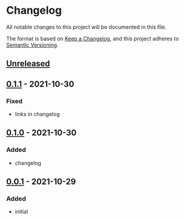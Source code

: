 # Changelog
All notable changes to this project will be documented in this file.

The format is based on [Keep a Changelog](https://keepachangelog.com/en/1.0.0/),
and this project adheres to [Semantic Versioning](https://semver.org/spec/v2.0.0.html).

## [Unreleased]

## [0.1.1] - 2021-10-30
### Fixed
- links in changelog

## [0.1.0] - 2021-10-30
### Added
- changelog

## [0.0.1] - 2021-10-29
### Added
- initial

[Unreleased]: https://github.com/ArtemNikolaev/frame-rate-web-component/compare/v0.1.1...HEAD
[0.1.1]: https://github.com/ArtemNikolaev/frame-rate-web-component/compare/v0.1.0...v0.1.1
[0.1.0]: https://github.com/ArtemNikolaev/frame-rate-web-component/compare/v0.0.1...v0.1.0
[0.0.1]: https://github.com/ArtemNikolaev/frame-rate-web-component/releases/tag/v0.0.1
